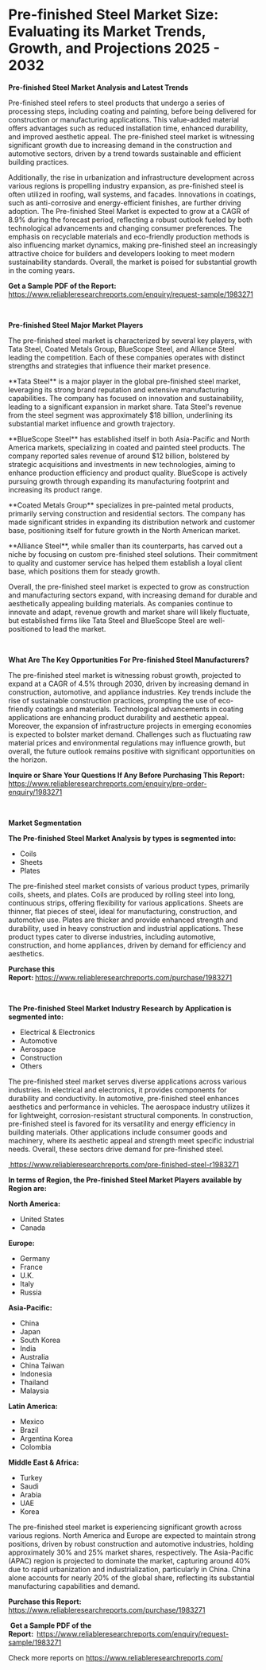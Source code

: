 <p><h1>Pre-finished Steel Market Size: Evaluating its Market Trends, Growth, and Projections 2025 - 2032</h1></p><p><strong>Pre-finished Steel Market Analysis and Latest Trends</strong></p>
<p><p>Pre-finished steel refers to steel products that undergo a series of processing steps, including coating and painting, before being delivered for construction or manufacturing applications. This value-added material offers advantages such as reduced installation time, enhanced durability, and improved aesthetic appeal. The pre-finished steel market is witnessing significant growth due to increasing demand in the construction and automotive sectors, driven by a trend towards sustainable and efficient building practices. </p><p>Additionally, the rise in urbanization and infrastructure development across various regions is propelling industry expansion, as pre-finished steel is often utilized in roofing, wall systems, and facades. Innovations in coatings, such as anti-corrosive and energy-efficient finishes, are further driving adoption. The Pre-finished Steel Market is expected to grow at a CAGR of 8.9% during the forecast period, reflecting a robust outlook fueled by both technological advancements and changing consumer preferences. The emphasis on recyclable materials and eco-friendly production methods is also influencing market dynamics, making pre-finished steel an increasingly attractive choice for builders and developers looking to meet modern sustainability standards. Overall, the market is poised for substantial growth in the coming years.</p></p>
<p><strong>Get a Sample PDF of the Report:&nbsp;</strong> <a href="https://www.reliableresearchreports.com/enquiry/request-sample/1983271?utm_campaign=2252&utm_medium=2&utm_source=Github&utm_content=ia&utm_term=04022025&utm_id=pre-finished-steel">https://www.reliableresearchreports.com/enquiry/request-sample/1983271</a></p>
<p>&nbsp;</p>
<p><strong>Pre-finished Steel Major Market Players</strong></p>
<p><p>The pre-finished steel market is characterized by several key players, with Tata Steel, Coated Metals Group, BlueScope Steel, and Alliance Steel leading the competition. Each of these companies operates with distinct strengths and strategies that influence their market presence.</p><p>**Tata Steel** is a major player in the global pre-finished steel market, leveraging its strong brand reputation and extensive manufacturing capabilities. The company has focused on innovation and sustainability, leading to a significant expansion in market share. Tata Steel's revenue from the steel segment was approximately $18 billion, underlining its substantial market influence and growth trajectory.</p><p>**BlueScope Steel** has established itself in both Asia-Pacific and North America markets, specializing in coated and painted steel products. The company reported sales revenue of around $12 billion, bolstered by strategic acquisitions and investments in new technologies, aiming to enhance production efficiency and product quality. BlueScope is actively pursuing growth through expanding its manufacturing footprint and increasing its product range.</p><p>**Coated Metals Group** specializes in pre-painted metal products, primarily serving construction and residential sectors. The company has made significant strides in expanding its distribution network and customer base, positioning itself for future growth in the North American market.</p><p>**Alliance Steel**, while smaller than its counterparts, has carved out a niche by focusing on custom pre-finished steel solutions. Their commitment to quality and customer service has helped them establish a loyal client base, which positions them for steady growth.</p><p>Overall, the pre-finished steel market is expected to grow as construction and manufacturing sectors expand, with increasing demand for durable and aesthetically appealing building materials. As companies continue to innovate and adapt, revenue growth and market share will likely fluctuate, but established firms like Tata Steel and BlueScope Steel are well-positioned to lead the market.</p></p>
<p>&nbsp;</p>
<p><strong>What Are The Key Opportunities For Pre-finished Steel Manufacturers?</strong></p>
<p><p>The pre-finished steel market is witnessing robust growth, projected to expand at a CAGR of 4.5% through 2030, driven by increasing demand in construction, automotive, and appliance industries. Key trends include the rise of sustainable construction practices, prompting the use of eco-friendly coatings and materials. Technological advancements in coating applications are enhancing product durability and aesthetic appeal. Moreover, the expansion of infrastructure projects in emerging economies is expected to bolster market demand. Challenges such as fluctuating raw material prices and environmental regulations may influence growth, but overall, the future outlook remains positive with significant opportunities on the horizon.</p></p>
<p><strong>Inquire or Share Your Questions If Any Before Purchasing This Report:</strong> <a href="https://www.reliableresearchreports.com/enquiry/pre-order-enquiry/1983271?utm_campaign=2252&utm_medium=2&utm_source=Github&utm_content=ia&utm_term=04022025&utm_id=pre-finished-steel">https://www.reliableresearchreports.com/enquiry/pre-order-enquiry/1983271</a></p>
<p>&nbsp;</p>
<p><strong>Market Segmentation</strong></p>
<p><strong>The Pre-finished Steel Market Analysis by types is segmented into:</strong></p>
<p><ul><li>Coils</li><li>Sheets</li><li>Plates</li></ul></p>
<p><p>The pre-finished steel market consists of various product types, primarily coils, sheets, and plates. Coils are produced by rolling steel into long, continuous strips, offering flexibility for various applications. Sheets are thinner, flat pieces of steel, ideal for manufacturing, construction, and automotive use. Plates are thicker and provide enhanced strength and durability, used in heavy construction and industrial applications. These product types cater to diverse industries, including automotive, construction, and home appliances, driven by demand for efficiency and aesthetics.</p></p>
<p><strong>Purchase this Report:&nbsp;</strong><a href="https://www.reliableresearchreports.com/purchase/1983271?utm_campaign=2252&utm_medium=2&utm_source=Github&utm_content=ia&utm_term=04022025&utm_id=pre-finished-steel">https://www.reliableresearchreports.com/purchase/1983271</a></p>
<p>&nbsp;</p>
<p><strong>The Pre-finished Steel Market Industry Research by Application is segmented into:</strong></p>
<p><ul><li>Electrical & Electronics</li><li>Automotive</li><li>Aerospace</li><li>Construction</li><li>Others</li></ul></p>
<p><p>The pre-finished steel market serves diverse applications across various industries. In electrical and electronics, it provides components for durability and conductivity. In automotive, pre-finished steel enhances aesthetics and performance in vehicles. The aerospace industry utilizes it for lightweight, corrosion-resistant structural components. In construction, pre-finished steel is favored for its versatility and energy efficiency in building materials. Other applications include consumer goods and machinery, where its aesthetic appeal and strength meet specific industrial needs. Overall, these sectors drive demand for pre-finished steel.</p></p>
<p><a href="https://www.reliableresearchreports.com/pre-finished-steel-r1983271?utm_campaign=2252&utm_medium=2&utm_source=Github&utm_content=ia&utm_term=04022025&utm_id=pre-finished-steel">&nbsp;https://www.reliableresearchreports.com/pre-finished-steel-r1983271</a></p>
<p><strong>In terms of Region, the Pre-finished Steel Market Players available by Region are:</strong></p>
<p>
    <p> <strong> North America: </strong>
        <ul>
            <li>United States</li>
            <li>Canada</li>
        </ul>
        </p> 
    <p> <strong> Europe: </strong>
        <ul>
            <li>Germany</li>
            <li>France</li>
            <li>U.K.</li>
            <li>Italy</li>
            <li>Russia</li>
        </ul>
        </p> 
    <p> <strong> Asia-Pacific: </strong>
        <ul>
            <li>China</li>
            <li>Japan</li>
            <li>South Korea</li>
            <li>India</li>
            <li>Australia</li>
            <li>China Taiwan</li>
            <li>Indonesia</li>
            <li>Thailand</li>
            <li>Malaysia</li>
        </ul>
        </p> 
    <p> <strong> Latin America: </strong>
        <ul>
            <li>Mexico</li>
            <li>Brazil</li>
            <li>Argentina Korea</li>
            <li>Colombia</li>
        </ul>
        </p> 
    <p> <strong> Middle East & Africa: </strong>
        <ul>
            <li>Turkey</li>
            <li>Saudi</li>
            <li>Arabia</li>
            <li>UAE</li>
            <li>Korea</li>
        </ul>
    </p>
    </p>
<p><p>The pre-finished steel market is experiencing significant growth across various regions. North America and Europe are expected to maintain strong positions, driven by robust construction and automotive industries, holding approximately 30% and 25% market shares, respectively. The Asia-Pacific (APAC) region is projected to dominate the market, capturing around 40% due to rapid urbanization and industrialization, particularly in China. China alone accounts for nearly 20% of the global share, reflecting its substantial manufacturing capabilities and demand.</p></p>
<p><strong>Purchase this Report: </strong><a href="https://www.reliableresearchreports.com/purchase/1983271?utm_campaign=2252&utm_medium=2&utm_source=Github&utm_content=ia&utm_term=04022025&utm_id=pre-finished-steel">https://www.reliableresearchreports.com/purchase/1983271</a></p>
<p>&nbsp;<strong>Get a Sample PDF of the Report:&nbsp;&nbsp;</strong><a href="https://www.reliableresearchreports.com/enquiry/request-sample/1983271?utm_campaign=2252&utm_medium=2&utm_source=Github&utm_content=ia&utm_term=04022025&utm_id=pre-finished-steel">https://www.reliableresearchreports.com/enquiry/request-sample/1983271</a></p>
<p><strong></strong></p>
<p>Check more reports on <a href="https://www.reliableresearchreports.com/?utm_campaign=2252&utm_medium=2&utm_source=Github&utm_content=ia&utm_term=04022025&utm_id=pre-finished-steel">https://www.reliableresearchreports.com/</a></p>